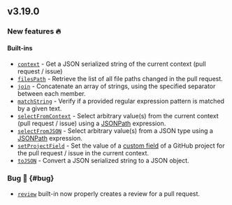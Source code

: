 ## v3.19.0

### New features :fire:

#### Built-ins

- [`context`](/guides/built-ins#context) - Get a JSON serialized string of the current context (pull request / issue)
- [`filesPath`](/guides/built-ins#filespath) - Retrieve the list of all file paths changed in the pull request.
- [`join`](/guides/built-ins#join) - Concatenate an array of strings, using the specified separator between each member.
- [`matchString`](/guides/built-ins#matchstring) - Verify if a provided regular expression pattern is matched by a given text.
- [`selectFromContext`](/guides/built-ins#selectfromcontext) - Select arbitrary value(s) from the current context (pull request / issue) using a [JSONPath](https://support.smartbear.com/alertsite/docs/monitors/api/endpoint/jsonpath.html) expression.
- [`selectFromJSON`](/guides/built-ins#selectfromjson) - Select arbitrary value(s) from a JSON type using a [JSONPath](https://support.smartbear.com/alertsite/docs/monitors/api/endpoint/jsonpath.html) expression.
- [`setProjectField`](/guides/built-ins#setprojectfield) - Set the value of a [custom field](https://docs.github.com/en/issues/planning-and-tracking-with-projects/understanding-fields) of a GitHub project for the pull request / issue in the current context.
- [`toJSON`](/guides/built-ins#tojson) - Convert a JSON serialized string to a JSON object.

### Bug :bug: {#bug}

- [`review`](/guides/built-ins#review) built-in now properly creates a review for a pull request.
